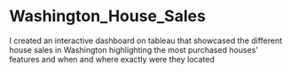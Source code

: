 # Washington_House_Sales
I created an interactive dashboard on tableau that showcased the different house sales in Washington highlighting the most purchased houses' features and when and where exactly were they located 
